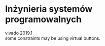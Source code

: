 # Inżynieria systemów programowalnych

vivado 2019.1 <br/>
some constraints may be using virtual buttons.
